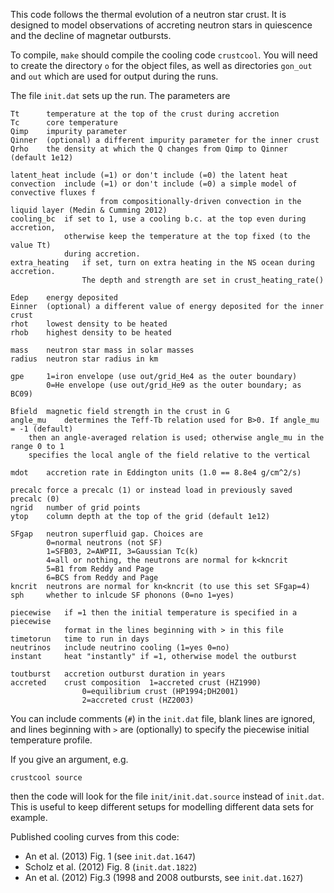 This code follows the thermal evolution of a neutron star crust. It is designed to model observations of accreting neutron stars in quiescence and the decline of magnetar outbursts.

To compile, `make` should compile the cooling code `crustcool`. You will need to create the directory `o` for the object files, as well as directories `gon_out` and `out` which are used for output during the runs.

The file `init.dat` sets up the run. The parameters are

	Tt		temperature at the top of the crust during accretion
	Tc		core temperature
	Qimp	impurity parameter
	Qinner 	(optional) a different impurity parameter for the inner crust
	Qrho	the density at which the Q changes from Qimp to Qinner (default 1e12)

	latent_heat	include (=1) or don't include (=0) the latent heat
	convection	include (=1) or don't include (=0) a simple model of convective fluxes f
						from compositionally-driven convection in the liquid layer (Medin & Cumming 2012)
	cooling_bc	if set to 1, use a cooling b.c. at the top even during accretion,
				otherwise keep the temperature at the top fixed (to the value Tt) 
				during accretion.
	extra_heating	if set, turn on extra heating in the NS ocean during accretion.
					The depth and strength are set in crust_heating_rate()

	Edep	energy deposited
	Einner	(optional) a different value of energy deposited for the inner crust
	rhot	lowest density to be heated
	rhob	highest density to be heated

	mass	neutron star mass in solar masses
	radius	neutron star radius in km

	gpe		1=iron envelope (use out/grid_He4 as the outer boundary)
			0=He envelope (use out/grid_He9 as the outer boundary; as BC09)

	Bfield  magnetic field strength in the crust in G
	angle_mu	determines the Teff-Tb relation used for B>0. If angle_mu = -1 (default)
		then an angle-averaged relation is used; otherwise angle_mu in the range 0 to 1
		specifies the local angle of the field relative to the vertical

	mdot	accretion rate in Eddington units (1.0 == 8.8e4 g/cm^2/s)

	precalc	force a precalc (1) or instead load in previously saved precalc (0)
	ngrid	number of grid points
	ytop	column depth at the top of the grid (default 1e12)
	
	SFgap	neutron superfluid gap. Choices are
			0=normal neutrons (not SF)
			1=SFB03, 2=AWPII, 3=Gaussian Tc(k)
			4=all or nothing, the neutrons are normal for k<kncrit
			5=B1 from Reddy and Page
			6=BCS from Reddy and Page
	kncrit	neutrons are normal for kn<kncrit (to use this set SFgap=4)
	sph		whether to inlcude SF phonons (0=no 1=yes)

	piecewise	if =1 then the initial temperature is specified in a piecewise
				format in the lines beginning with > in this file
	timetorun	time to run in days
	neutrinos	include neutrino cooling (1=yes 0=no)
	instant		heat "instantly" if =1, otherwise model the outburst

	toutburst	accretion outburst duration in years
	accreted	crust composition  1=accreted crust (HZ1990)
					0=equilibrium crust (HP1994;DH2001)
					2=accreted crust (HZ2003)
	
You can include comments (`#`) in the `init.dat` file, blank lines are ignored, and lines beginning with `>` are (optionally) to specify the piecewise initial temperature profile.

If you give an argument, e.g.

	crustcool source

then the code will look for the file `init/init.dat.source` instead of `init.dat`. This is useful to keep different setups for modelling different data sets for example.

Published cooling curves from this code:
* An et al. (2013) Fig. 1 (see `init.dat.1647`)
* Scholz et al. (2012) Fig. 8 (`init.dat.1822`)
* An et al. (2012) Fig.3 (1998 and 2008 outbursts, see `init.dat.1627`)
